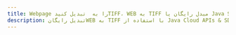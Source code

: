 ---title: Webpage را به  تبدیل کنیدTIFF، WEB به TIFF مبدل رایگان یا Java SDKdescription: تبدیل رایگانWEB به TIFF با استفاده از Java Cloud APIs & SDK همچنین اسناد PDF را در Cloud ایجاد، ویرایش و رندر کنید.---